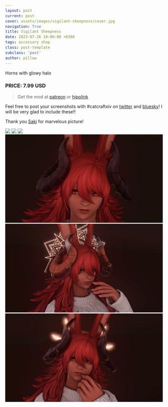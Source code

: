 ```yaml
---
layout: post
current: post
cover: assets/images/vigilant-sheepness/cover.jpg
navigation: True
title: Vigilant Sheepness
date: 2023-07-26 10:00:00 +0300
tags: accessory shop
class: post-template
subclass: 'post'
author: pillow
---
```


Horns with glowy halo

### PRICE: 7.99 USD

> Get the mod at [patreon](https://www.patreon.com/catcraftFFXIV/shop/vigilant-sheepness-19566) or [hipolink](https://hipolink.me/pomigrein/products/vigilant-sheepness--horns-with-glowing-rune)

Feel free to post your screenshots with #catcraftxiv on [twitter](https://x.com/hashtag/catcraftxiv?src=hashtag_click) and [bluesky](https://bsky.app/hashtag/catcraftxiv)! I will be very glad to include these!!

Thank you [Saki](https://x.com/PhotosmithSaki) for marvelous picture!

<img src="https://catcraftxiv.github.io/web/assets/img/gallery/de43e729_original.jpg"/>
<img src="https://catcraftxiv.github.io/web/assets/img/gallery/ffxiv-dx11-2023-07-26-15-58-03_c.jpg"/>
<img src="https://catcraftxiv.github.io/web/assets/img/gallery/ffxiv-dx11-2023-07-26-16-01-14_c.jpg"/>
<img src="assets/images/vigilant-sheepness/ffxiv_dx11_2023-07-26_17-01-38.jpg"/>
<img src="assets/images/vigilant-sheepness/ffxiv_dx11_2023-07-26_16-48-04.jpg"/>
<img src="assets/images/vigilant-sheepness/ffxiv_dx11_2023-07-26_16-56-06.jpg"/>
